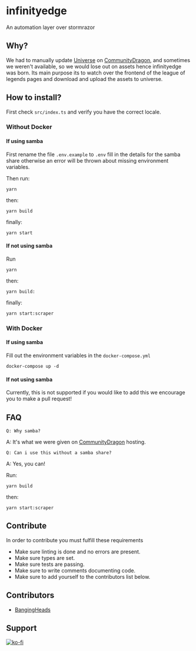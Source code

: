 # infinityedge
An automation layer over stormrazor

## Why?
We had to manually update [Universe](https://universe.communitydragon.org/) on [CommunityDragon](https://www.communitydragon.org/), and sometimes we weren't available,
so we would lose out on assets hence infinityedge was born.
Its main purpose its to watch over the frontend of the league of legends pages and download and
upload the assets to universe.

## How to install?
First check `src/index.ts` and verify you have the correct locale.

### Without Docker
#### If using samba
First rename the file `.env.example` to `.env` fill in the details for the samba share
otherwise an error will be thrown about missing environment variables.

Then run:
```shell
yarn
```

then:
```shell
yarn build
```

finally: 
```shell
yarn start
```

#### If not using samba
Run
```shell
yarn
```
then:
```shell
yarn build:
```
finally:
```shell
yarn start:scraper
```

### With Docker
#### If using samba
Fill out the environment variables in the `docker-compose.yml`
```shell
docker-compose up -d
```
#### If not using samba
Currently, this is not supported if you would like to add this we encourage you to make
a pull request!

## FAQ
    Q: Why samba?
A: It's what we were given on [CommunityDragon](https://www.communitydragon.org/) hosting.

    Q: Can i use this without a samba share?
A: Yes, you can!

Run:
```shell
yarn build
```
then:
```shell
yarn start:scraper
```

## Contribute
In order to contribute you must fulfill these requirements
    
- Make sure linting is done and no errors are present.
- Make sure types are set.
- Make sure tests are passing.
- Make sure to write comments documenting code.
- Make sure to add yourself to the contributors list below.

## Contributors
- [BangingHeads](https://github.com/bangingheads)

## Support
[![ko-fi](https://ko-fi.com/img/githubbutton_sm.svg)](https://ko-fi.com/M4M31ZRUH)
